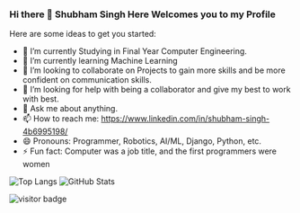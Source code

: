### Hi there 👋 Shubham Singh Here Welcomes you to my Profile

<!--
**ShubhamSingh46/ShubhamSingh46** is a ✨ _special_ ✨ repository because its `README.md` (this file) appears on your GitHub profile.
-->
Here are some ideas to get you started:

- 🔭 I’m currently Studying in Final Year Computer Engineering.
- 🌱 I’m currently learning Machine Learning
- 👯 I’m looking to collaborate on Projects to gain more skills and be more confident on communication skills.
- 🤔 I’m looking for help with being a collaborator and give my best to work with best.
- 💬 Ask me about anything.
- 📫 How to reach me: https://www.linkedin.com/in/shubham-singh-4b6995198/
- 😄 Pronouns: Programmer, Robotics, AI/ML, Django, Python, etc.
- ⚡ Fun fact: Computer was a job title, and the first programmers were women

![Top Langs](https://github-readme-stats.vercel.app/api/top-langs/?username=ShubhamSingh46)
![GitHub Stats](https://github-readme-stats.vercel.app/api?username=ShubhamSingh46&show_icons=true&theme=merko)

![visitor badge](https://visitor-badge.glitch.me/badge?page_id=ShubhamSingh46.visitor-badge&left_color=red&right_color=green) 
